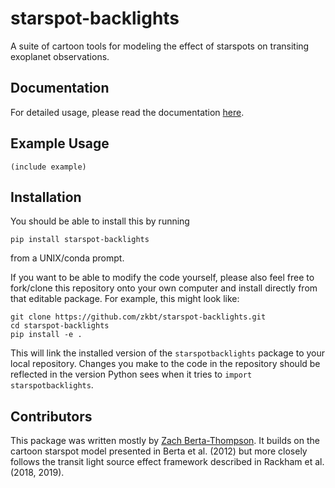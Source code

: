 # starspot-backlights
A suite of cartoon tools for modeling the effect of starspots on transiting exoplanet observations.

## Documentation
For detailed usage, please read the documentation [here](???).

## Example Usage
```
(include example)
```

## Installation
You should be able to install this by running
```
pip install starspot-backlights
```
from a UNIX/conda prompt.

If you want to be able to modify the code yourself, please also feel free to fork/clone this repository onto your own computer and install directly from that editable package. For example, this might look like:
```
git clone https://github.com/zkbt/starspot-backlights.git
cd starspot-backlights
pip install -e .
```
This will link the installed version of the `starspotbacklights` package to your local repository. Changes you make to the code in the repository should be reflected in the version Python sees when it tries to `import starspotbacklights`.

## Contributors

This package was written mostly by [Zach Berta-Thompson](https://github.com/zkbt). It builds on the cartoon starspot model presented in Berta et al. (2012) but more closely follows the transit light source effect framework described in Rackham et al. (2018, 2019).
